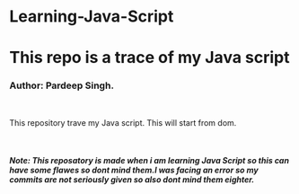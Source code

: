 # Learning-Java-Script
<h1>This repo is a trace of my Java script</h1>
<h3> Author: Pardeep Singh.</h3>
<br>
<p>
This repository trave my Java script. This will start from dom.  
</p>
<br>
<p>
 <h5> Note: This reposatory is made when i am learning Java Script so this can have some flawes so dont mind them.I was facing an error so my commits are not seriously given so also dont mind them eighter. </h5>
</p>
